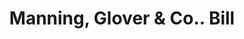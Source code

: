 ---
doi: 10.7916/D8HX2QNZ
date_other: '1860'
date_other_textual: 1860-1869
form: printed ephemera
genre:
- Invoices
name:
- Manning, Glover & Co.
object_in_context_url: https://biggert.cul.columbia.edu/items/view/ave_biggert_00419
subject_hierarchical_geographic:
- Boston, Massachusetts, United States
subject_name:
- Manning, Glover & Co.
title: Manning, Glover & Co.. Bill
sort_title: Manning, Glover & Co.. Bill
call_number: ave_biggert_00419
coordinates:
- 42.35805555555556,-71.06361111111111
pid: ave_biggert_00419
identifiers: ave_biggert_00419
canvas_id: ldpd:395693
permalink: "/items/ave_biggert_00419/"
layout: iiif-image-page
---